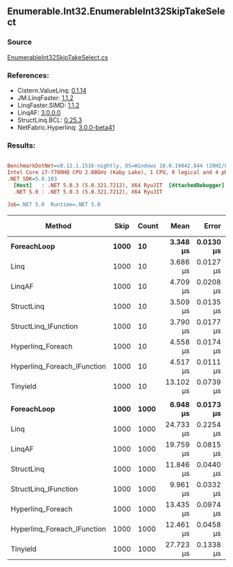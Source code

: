 ﻿## Enumerable.Int32.EnumerableInt32SkipTakeSelect

### Source
[EnumerableInt32SkipTakeSelect.cs](../LinqBenchmarks/Enumerable/Int32/EnumerableInt32SkipTakeSelect.cs)

### References:
- Cistern.ValueLinq: [0.1.14](https://www.nuget.org/packages/Cistern.ValueLinq/0.1.14)
- JM.LinqFaster: [1.1.2](https://www.nuget.org/packages/JM.LinqFaster/1.1.2)
- LinqFaster.SIMD: [1.1.2](https://www.nuget.org/packages/LinqFaster.SIMD/1.0.3)
- LinqAF: [3.0.0.0](https://www.nuget.org/packages/LinqAF/3.0.0.0)
- StructLinq.BCL: [0.25.3](https://www.nuget.org/packages/StructLinq.BCL/0.25.3)
- NetFabric.Hyperlinq: [3.0.0-beta41](https://www.nuget.org/packages/NetFabric.Hyperlinq/3.0.0-beta41)

### Results:
``` ini

BenchmarkDotNet=v0.12.1.1516-nightly, OS=Windows 10.0.19042.844 (20H2/October2020Update)
Intel Core i7-7700HQ CPU 2.80GHz (Kaby Lake), 1 CPU, 8 logical and 4 physical cores
.NET SDK=5.0.103
  [Host]   : .NET 5.0.3 (5.0.321.7212), X64 RyuJIT  [AttachedDebugger]
  .NET 5.0 : .NET 5.0.3 (5.0.321.7212), X64 RyuJIT

Job=.NET 5.0  Runtime=.NET 5.0  

```
|                      Method | Skip | Count |      Mean |     Error |    StdDev | Ratio | RatioSD |  Gen 0 | Gen 1 | Gen 2 | Allocated |
|---------------------------- |----- |------ |----------:|----------:|----------:|------:|--------:|-------:|------:|------:|----------:|
|                 **ForeachLoop** | **1000** |    **10** |  **3.348 μs** | **0.0130 μs** | **0.0122 μs** |  **1.00** |    **0.00** | **0.0114** |     **-** |     **-** |      **40 B** |
|                        Linq | 1000 |    10 |  3.686 μs | 0.0127 μs | 0.0112 μs |  1.10 |    0.01 | 0.0648 |     - |     - |     208 B |
|                      LinqAF | 1000 |    10 |  4.709 μs | 0.0208 μs | 0.0174 μs |  1.41 |    0.01 | 0.0076 |     - |     - |      40 B |
|                  StructLinq | 1000 |    10 |  3.509 μs | 0.0135 μs | 0.0120 μs |  1.05 |    0.01 | 0.0381 |     - |     - |     128 B |
|        StructLinq_IFunction | 1000 |    10 |  3.790 μs | 0.0177 μs | 0.0157 μs |  1.13 |    0.01 | 0.0076 |     - |     - |      40 B |
|           Hyperlinq_Foreach | 1000 |    10 |  4.558 μs | 0.0174 μs | 0.0154 μs |  1.36 |    0.01 | 0.0076 |     - |     - |      40 B |
| Hyperlinq_Foreach_IFunction | 1000 |    10 |  4.517 μs | 0.0111 μs | 0.0099 μs |  1.35 |    0.01 | 0.0076 |     - |     - |      40 B |
|                    Tinyield | 1000 |    10 | 13.102 μs | 0.0739 μs | 0.0655 μs |  3.92 |    0.02 | 0.3052 |     - |     - |     984 B |
|                             |      |       |           |           |           |       |         |        |       |       |           |
|                 **ForeachLoop** | **1000** |  **1000** |  **6.948 μs** | **0.0173 μs** | **0.0154 μs** |  **1.00** |    **0.00** | **0.0076** |     **-** |     **-** |      **40 B** |
|                        Linq | 1000 |  1000 | 24.733 μs | 0.2254 μs | 0.2108 μs |  3.56 |    0.03 | 0.0610 |     - |     - |     208 B |
|                      LinqAF | 1000 |  1000 | 19.759 μs | 0.0815 μs | 0.0680 μs |  2.84 |    0.01 |      - |     - |     - |      40 B |
|                  StructLinq | 1000 |  1000 | 11.846 μs | 0.0440 μs | 0.0412 μs |  1.70 |    0.01 | 0.0305 |     - |     - |     128 B |
|        StructLinq_IFunction | 1000 |  1000 |  9.961 μs | 0.0332 μs | 0.0310 μs |  1.43 |    0.01 |      - |     - |     - |      40 B |
|           Hyperlinq_Foreach | 1000 |  1000 | 13.435 μs | 0.0974 μs | 0.0911 μs |  1.93 |    0.01 |      - |     - |     - |      40 B |
| Hyperlinq_Foreach_IFunction | 1000 |  1000 | 12.461 μs | 0.0458 μs | 0.0406 μs |  1.79 |    0.01 |      - |     - |     - |      40 B |
|                    Tinyield | 1000 |  1000 | 27.723 μs | 0.1338 μs | 0.1252 μs |  3.99 |    0.02 | 0.3052 |     - |     - |     984 B |
